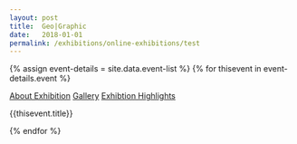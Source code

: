 ```yaml
---
layout: post
title:  Geo|Graphic
date:   2018-01-01
permalink: /exhibitions/online-exhibitions/test
---
```

{% assign event-details = site.data.event-list %}
{% for thisevent in event-details.event %}
<div class="event-tab-area">
  <div class="event-tab-list">
    <a href="#tab1">About Exhibition</a>
    <a href="#tab2">Gallery</a>
    <a href="#tab3">Exhibtion Highlights</a>
  </div>
</div>
<div>

  {{thisevent.title}}
</div>
{% endfor %}

